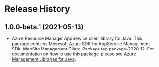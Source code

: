 # Release History

## 1.0.0-beta.1 (2021-05-13)

- Azure Resource Manager AppService client library for Java. This package contains Microsoft Azure SDK for AppService Management SDK. WebSite Management Client. Package tag package-2020-12. For documentation on how to use this package, please see [Azure Management Libraries for Java](https://aka.ms/azsdk/java/mgmt).
